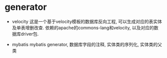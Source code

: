 # generator

* velocity 
  这是一个基于velocity模板的数据库反向工程, 可以生成对应的表实体及单表增删改查.
  依赖的apache的commons-lang和velocity, 以及对应的数据库driver包.

* mybatis
  mybatis generator, 数据库字段的注释, 实体类的序列化, 实体类的父类
